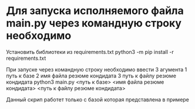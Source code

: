 # Для запуска исполняемого файла main.py через командную строку необходимо

Установить библиотеки из requirements.txt
    python3 -m pip install -r requirements.txt 

При запуске через командную строку необходимо ввести 3 агумента 
    1 путь к базе
    2 имя файла резюме кондидата
    3 путь к файлу резюме кондидата 
    python3 main.py <путь к базе> <имя файла резюме кондидата> <путь к файлу резюме кондидата>

Данный скрип работет только с базой которая представлена в примере
